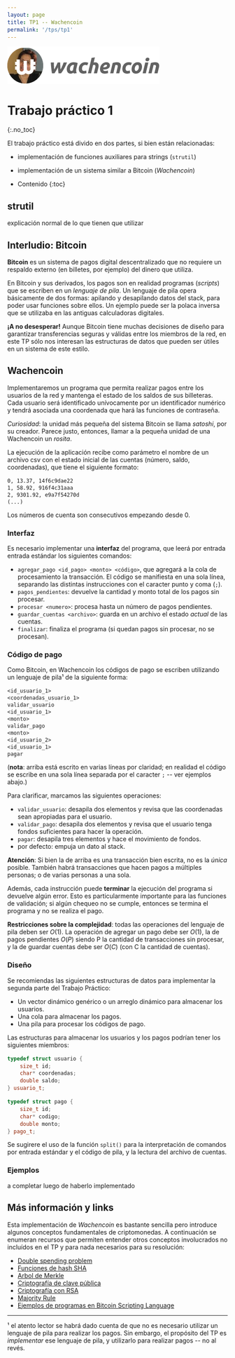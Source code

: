 ```yaml
---
layout: page
title: TP1 -- Wachencoin
permalink: '/tps/tp1'
---
```



![](tp1logo.png)

Trabajo práctico 1
================
{:.no_toc}

El trabajo práctico está divido en dos partes, si bien están relacionadas:

* implementación de funciones auxiliares para strings (`strutil`)
* implementación de un sistema similar a Bitcoin (*Wachencoin*)


* Contenido
{:toc}    

strutil
-------
explicación normal de lo que tienen que utilizar    

Interludio: Bitcoin
-------------------   
**Bitcoin** es un sistema de pagos digital descentralizado que no requiere un
respaldo externo (en billetes, por ejemplo) del dinero que utiliza.

En Bitcoin y sus derivados, los pagos son en realidad programas (*scripts*)
que se escriben en un *lenguaje de pila*.
Un lenguaje de pila opera básicamente de dos formas: apilando y desapilando
datos del stack, para poder usar funciones sobre ellos. Un ejemplo puede ser
la polaca inversa que se utilizaba en las antiguas calculadoras digitales.  

**¡A no desesperar!** Aunque Bitcoin tiene muchas decisiones de diseño
para garantizar transferencias seguras y válidas entre los miembros de
la red, en este TP sólo nos interesan las estructuras de datos que
pueden ser útiles en un sistema de este estilo.

Wachencoin
----------    

Implementaremos un programa que permita realizar pagos entre los usuarios
de la red y mantenga el estado de los saldos de sus billeteras. Cada
usuario será identificado unívocamente por un identificador numérico y tendrá
asociada una coordenada que hará las funciones de contraseña.  

*Curiosidad*: la unidad más pequeña del sistema Bitcoin se llama *satoshi*, por
su creador. Parece justo, entonces, llamar a la pequeña unidad de una 
Wachencoin un *rosita*.  

La ejecución de la aplicación recibe como parámetro el nombre de un archivo csv 
con el estado inicial de las cuentas (número, saldo, coordenadas), que tiene el
siguiente formato:   

```
0, 13.37, 14f6c9dae22
1, 58.92, 916f4c31aaa
2, 9301.92, e9a7f54270d
(...)
```

Los números de cuenta son consecutivos empezando desde 0.   

### Interfaz

Es necesario implementar una **interfaz** del programa, que leerá por entrada 
entrada estándar los siguientes comandos:       

* `agregar_pago <id_pago> <monto> <código>`, que agregará a la cola de 
procesamiento la transacción. El código se manifiesta en una sola línea, 
separando las distintas instrucciones con el caracter punto y coma (`;`). 
* `pagos_pendientes`: devuelve la cantidad y monto total de los pagos sin 
procesar. 
* `procesar <numero>`: procesa hasta un número de pagos pendientes. 
* `guardar_cuentas <archivo>`: guarda en un archivo el estado *actual* de las
cuentas. 
* `finalizar`: finaliza el programa (si quedan pagos sin procesar, no se 
procesan).

### Código de pago

Como Bitcoin, en Wachencoin los códigos de pago se escriben utilizando un 
lenguaje de pila¹ de la siguiente forma:

```
<id_usuario_1>
<coordenadas_usuario_1>
validar_usuario
<id_usuario_1>
<monto>
validar_pago
<monto>
<id_usuario_2>
<id_usuario_1>
pagar
```     

(**nota**: arriba está escrito en varias líneas por claridad; en realidad
el código se escribe en una sola línea separada por el caracter `;` -- ver
ejemplos abajo.)  

Para clarificar, marcamos las siguientes operaciones:    

* `validar_usuario`: desapila dos elementos y revisa que las coordenadas
sean apropiadas para el usuario. 
* `validar_pago`: desapila dos elementos y revisa que el usuario tenga
fondos suficientes para hacer la operación. 
* `pagar`: desapila tres elementos y hace el movimiento de fondos. 
* por defecto: empuja un dato al stack.

**Atención**: Si bien la de arriba es una transacción bien escrita, no es
la *única* posible. También habrá transacciones que hacen pagos a múltiples
personas; o de varias personas a una sola.   

Además, cada instrucción puede **terminar** la ejecución del programa si 
devuelve algún error. Esto es particularmente importante para las funciones
de validación; si algún chequeo no se cumple, entonces se termina el 
programa y no se realiza el pago.   


**Restricciones sobre la complejidad**: todas las operaciones del lenguaje de 
pila deben ser $O(1)$. La operación de agregar un pago debe ser $O(1)$, la de
pagos pendientes $O(P)$ siendo P la cantidad de transacciones sin procesar, 
y la de guardar cuentas debe ser $O(C)$ (con C la cantidad de cuentas).   


### Diseño

Se recomiendas las siguientes estructuras de datos para implementar la segunda
parte del Trabajo Práctico:

* Un vector dinámico genérico o un arreglo dinámico para almacenar los usuarios.
* Una cola para almacenar los pagos.
* Una pila para procesar los códigos de pago.

Las estructuras para almacenar los usuarios y los pagos podrían tener los
siguientes miembros:

``` cpp
typedef struct usuario {
	size_t id;
	char* coordenadas;
	double saldo;
} usuario_t;
```

``` cpp
typedef struct pago {
	size_t id;
	char* codigo;
	double monto;
} pago_t;
```

Se sugirere el uso de la función `split()` para la interpretación de comandos
por entrada estándar y el código de pila, y la lectura del archivo de cuentas.

### Ejemplos    

a completar luego de haberlo implementado

Más información y links
------------------------   

Esta implementación de *Wachencoin* es bastante sencilla pero introduce 
algunos conceptos fundamentales de criptomonedas. A continuación se enumeran
recursos que permiten entender otros conceptos involucrados no incluídos en
el TP y para nada necesarios para su resolución:

* [Double spending problem](https://en.wikipedia.org/wiki/Double-spending)
* [Funciones de hash SHA](https://es.wikipedia.org/wiki/SHA-2)
* [Arbol de Merkle](https://en.wikipedia.org/wiki/Merkle_tree)
* [Criptografía de clave pública](https://www.youtube.com/watch?v=GSIDS_lvRv4)
* [Criptografía con RSA](http://pub.gajendra.net/2012/09/an_explanation_of_the_rsa_cryptosystem)
* [Majority Rule](http://hackingdistributed.com/2014/06/19/bitcoin-and-voting-power/)
* [Ejemplos de programas en Bitcoin Scripting Language](https://en.bitcoin.it/wiki/Transaction#Pay-to-PubkeyHash)   


-----

¹ el atento lector se habrá dado cuenta de que no es necesario utilizar un
lenguaje de pila para realizar los pagos. Sin embargo, el propósito del TP
es *implementar* ese lenguaje de pila, y utilizarlo para realizar pagos 
-- no al revés.

